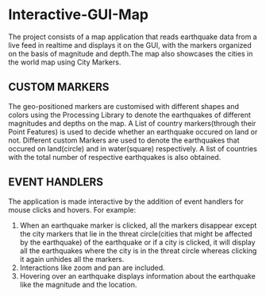 # Interactive-GUI-Map

The project consists of a map application that reads earthquake data from a live feed in realtime and displays it on the GUI, with the markers organized on the basis of magnitude and depth.The map also showcases the cities in the world map using City Markers. 

CUSTOM MARKERS
----------
The geo-positioned markers are customised with different shapes and colors using the Processing Library to denote the earthquakes of different magnitudes and depths on the map. A List of country markers(through their Point Features) is used to decide whether an earthquake occured on land or not. Different custom Markers are used to denote the earthquakes that occured on land(circle) and in water(square) respectively. A list of countries with the total number of respective earthquakes is also obtained.

EVENT HANDLERS
----------
The application is made interactive by the addition of event handlers for mouse clicks and hovers. For example:
1. When an earthquake marker is clicked, all the markers disappear except the city markers that lie in the threat circle(cities that might be affected by the earthquake) of the earthquake or if a city is clicked, it will display all the earthquakes where the city is in the threat circle whereas clicking it again unhides all the markers. 
2. Interactions like zoom and pan are included.
3. Hovering over an earthquake displays information about the earthquake like the magnitude and the location.
